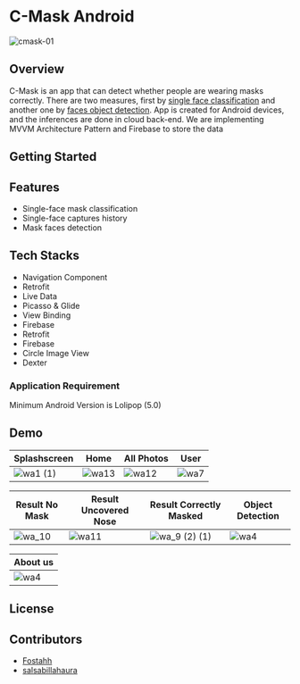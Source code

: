 # C-Mask Android
![cmask-01](https://user-images.githubusercontent.com/72365761/120882987-edfece00-c604-11eb-8be8-e207945d91cd.png)

## Overview
C-Mask is an app that can detect whether people are wearing masks correctly. There are two measures, first by [single face classification](https://github.com/BingkAI-B21CAP0161/C-Mask-Machine-Learning/tree/master/Masked_Face_Classification) and another one by [faces object detection](https://github.com/BingkAI-B21CAP0161/C-Mask-Machine-Learning/tree/master/Masked_Face_Object_Detection). App is created for Android devices, and the inferences are done in cloud back-end. We are implementing MVVM Architecture Pattern and Firebase to store the data

## Getting Started

## Features
* Single-face mask classification
* Single-face captures history
* Mask faces detection

## Tech Stacks
* Navigation Component
* Retrofit
* Live Data
* Picasso & Glide
* View Binding
* Firebase
* Retrofit
* Firebase
* Circle Image View
* Dexter

### Application Requirement
Minimum Android Version is Lolipop (5.0)

## Demo
| Splashscreen                                                                                                      | Home                                                                                                           | All Photos                                                                                                          | User                                                                                                              |
| -----                                                                                                             | -----                                                                                                          | -----                                                                                                               | -----                                                                                                             |
| ![wa1 (1)](https://user-images.githubusercontent.com/72365761/121073562-db4ee980-c7fc-11eb-9f9e-d14e6b770505.gif) | ![wa13](https://user-images.githubusercontent.com/72365761/121073941-63cd8a00-c7fd-11eb-98b4-9cc2962de231.gif) | ![wa12](https://user-images.githubusercontent.com/72365761/121074164-aa22e900-c7fd-11eb-9bf8-28cc84fd1e99.gif)      | ![wa7](https://user-images.githubusercontent.com/72365761/121074543-333a2000-c7fe-11eb-8766-d8b4e551e052.gif)     |

| Result No Mask                                                                                                    | Result Uncovered Nose                                                                                          | Result Correctly Masked                                                                                                | Object Detection                                                                                                  |
| -----                                                                                                             | -----                                                                                                          | -----                                                                                                                  | -----                                                                                                             |
| ![wa_10](https://user-images.githubusercontent.com/72365761/121075113-fd496b80-c7fe-11eb-9767-5f18b54a3773.gif)   | ![wa11](https://user-images.githubusercontent.com/72365761/121075031-de4ad980-c7fe-11eb-9649-b342a8c854f2.gif) | ![wa_9 (2) (1)](https://user-images.githubusercontent.com/72365761/121079782-cc6c3500-c804-11eb-8e74-275dfbf7caa9.gif) | ![wa4](https://user-images.githubusercontent.com/72365761/120885934-b2b8cb00-c615-11eb-8541-1edb8b75c738.gif)     |

| About us                                                                                                          |
| -----                                                                                                             |
| ![wa4](https://user-images.githubusercontent.com/72365761/120885934-b2b8cb00-c615-11eb-8541-1edb8b75c738.gif)     |

## License

## Contributors
- [Fostahh](https://github.com/Fostahh)
- [salsabillahaura](https://github.com/salsabillahaura)
